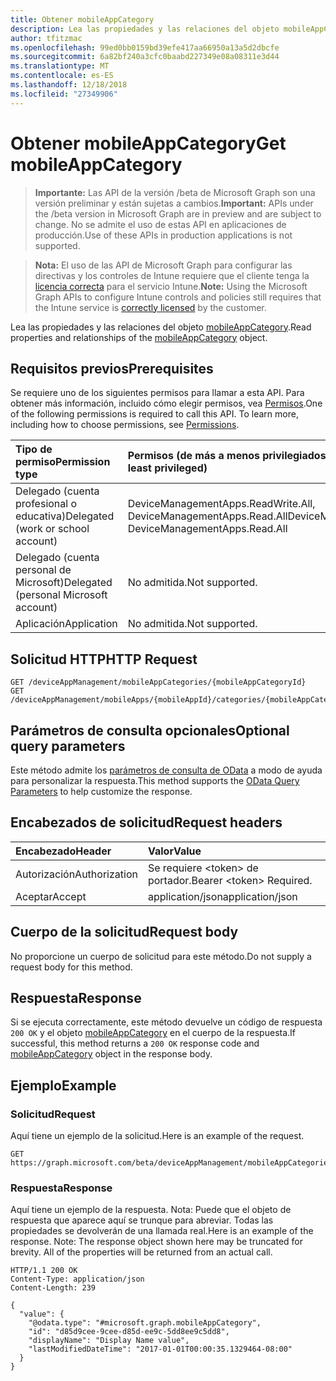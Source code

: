 ```yaml
---
title: Obtener mobileAppCategory
description: Lea las propiedades y las relaciones del objeto mobileAppCategory.
author: tfitzmac
ms.openlocfilehash: 99ed0bb0159bd39efe417aa66950a13a5d2dbcfe
ms.sourcegitcommit: 6a82bf240a3cfc0baabd227349e08a08311e3d44
ms.translationtype: MT
ms.contentlocale: es-ES
ms.lasthandoff: 12/18/2018
ms.locfileid: "27349906"
---
```

# <a name="get-mobileappcategory"></a><span data-ttu-id="d86c7-103">Obtener mobileAppCategory</span><span class="sxs-lookup"><span data-stu-id="d86c7-103">Get mobileAppCategory</span></span>

> <span data-ttu-id="d86c7-104">**Importante:** Las API de la versión /beta de Microsoft Graph son una versión preliminar y están sujetas a cambios.</span><span class="sxs-lookup"><span data-stu-id="d86c7-104">**Important:** APIs under the /beta version in Microsoft Graph are in preview and are subject to change.</span></span> <span data-ttu-id="d86c7-105">No se admite el uso de estas API en aplicaciones de producción.</span><span class="sxs-lookup"><span data-stu-id="d86c7-105">Use of these APIs in production applications is not supported.</span></span>

> <span data-ttu-id="d86c7-106">**Nota:** El uso de las API de Microsoft Graph para configurar las directivas y los controles de Intune requiere que el cliente tenga la [licencia correcta](https://go.microsoft.com/fwlink/?linkid=839381) para el servicio Intune.</span><span class="sxs-lookup"><span data-stu-id="d86c7-106">**Note:** Using the Microsoft Graph APIs to configure Intune controls and policies still requires that the Intune service is [correctly licensed](https://go.microsoft.com/fwlink/?linkid=839381) by the customer.</span></span>

<span data-ttu-id="d86c7-107">Lea las propiedades y las relaciones del objeto [mobileAppCategory](../resources/intune-apps-mobileappcategory.md).</span><span class="sxs-lookup"><span data-stu-id="d86c7-107">Read properties and relationships of the [mobileAppCategory](../resources/intune-apps-mobileappcategory.md) object.</span></span>
## <a name="prerequisites"></a><span data-ttu-id="d86c7-108">Requisitos previos</span><span class="sxs-lookup"><span data-stu-id="d86c7-108">Prerequisites</span></span>
<span data-ttu-id="d86c7-p102">Se requiere uno de los siguientes permisos para llamar a esta API. Para obtener más información, incluido cómo elegir permisos, vea [Permisos](/graph/permissions-reference).</span><span class="sxs-lookup"><span data-stu-id="d86c7-p102">One of the following permissions is required to call this API. To learn more, including how to choose permissions, see [Permissions](/graph/permissions-reference).</span></span>

|<span data-ttu-id="d86c7-111">Tipo de permiso</span><span class="sxs-lookup"><span data-stu-id="d86c7-111">Permission type</span></span>|<span data-ttu-id="d86c7-112">Permisos (de más a menos privilegiados)</span><span class="sxs-lookup"><span data-stu-id="d86c7-112">Permissions (from most to least privileged)</span></span>|
|:---|:---|
|<span data-ttu-id="d86c7-113">Delegado (cuenta profesional o educativa)</span><span class="sxs-lookup"><span data-stu-id="d86c7-113">Delegated (work or school account)</span></span>|<span data-ttu-id="d86c7-114">DeviceManagementApps.ReadWrite.All, DeviceManagementApps.Read.All</span><span class="sxs-lookup"><span data-stu-id="d86c7-114">DeviceManagementApps.ReadWrite.All, DeviceManagementApps.Read.All</span></span>|
|<span data-ttu-id="d86c7-115">Delegado (cuenta personal de Microsoft)</span><span class="sxs-lookup"><span data-stu-id="d86c7-115">Delegated (personal Microsoft account)</span></span>|<span data-ttu-id="d86c7-116">No admitida.</span><span class="sxs-lookup"><span data-stu-id="d86c7-116">Not supported.</span></span>|
|<span data-ttu-id="d86c7-117">Aplicación</span><span class="sxs-lookup"><span data-stu-id="d86c7-117">Application</span></span>|<span data-ttu-id="d86c7-118">No admitida.</span><span class="sxs-lookup"><span data-stu-id="d86c7-118">Not supported.</span></span>|

## <a name="http-request"></a><span data-ttu-id="d86c7-119">Solicitud HTTP</span><span class="sxs-lookup"><span data-stu-id="d86c7-119">HTTP Request</span></span>
<!-- {
  "blockType": "ignored"
}
-->
``` http
GET /deviceAppManagement/mobileAppCategories/{mobileAppCategoryId}
GET /deviceAppManagement/mobileApps/{mobileAppId}/categories/{mobileAppCategoryId}
```

## <a name="optional-query-parameters"></a><span data-ttu-id="d86c7-120">Parámetros de consulta opcionales</span><span class="sxs-lookup"><span data-stu-id="d86c7-120">Optional query parameters</span></span>
<span data-ttu-id="d86c7-121">Este método admite los [parámetros de consulta de OData](https://developer.microsoft.com/graph/docs/concepts/query_parameters) a modo de ayuda para personalizar la respuesta.</span><span class="sxs-lookup"><span data-stu-id="d86c7-121">This method supports the [OData Query Parameters](https://developer.microsoft.com/graph/docs/concepts/query_parameters) to help customize the response.</span></span>
## <a name="request-headers"></a><span data-ttu-id="d86c7-122">Encabezados de solicitud</span><span class="sxs-lookup"><span data-stu-id="d86c7-122">Request headers</span></span>
|<span data-ttu-id="d86c7-123">Encabezado</span><span class="sxs-lookup"><span data-stu-id="d86c7-123">Header</span></span>|<span data-ttu-id="d86c7-124">Valor</span><span class="sxs-lookup"><span data-stu-id="d86c7-124">Value</span></span>|
|:---|:---|
|<span data-ttu-id="d86c7-125">Autorización</span><span class="sxs-lookup"><span data-stu-id="d86c7-125">Authorization</span></span>|<span data-ttu-id="d86c7-126">Se requiere &lt;token&gt; de portador.</span><span class="sxs-lookup"><span data-stu-id="d86c7-126">Bearer &lt;token&gt; Required.</span></span>|
|<span data-ttu-id="d86c7-127">Aceptar</span><span class="sxs-lookup"><span data-stu-id="d86c7-127">Accept</span></span>|<span data-ttu-id="d86c7-128">application/json</span><span class="sxs-lookup"><span data-stu-id="d86c7-128">application/json</span></span>|

## <a name="request-body"></a><span data-ttu-id="d86c7-129">Cuerpo de la solicitud</span><span class="sxs-lookup"><span data-stu-id="d86c7-129">Request body</span></span>
<span data-ttu-id="d86c7-130">No proporcione un cuerpo de solicitud para este método.</span><span class="sxs-lookup"><span data-stu-id="d86c7-130">Do not supply a request body for this method.</span></span>

## <a name="response"></a><span data-ttu-id="d86c7-131">Respuesta</span><span class="sxs-lookup"><span data-stu-id="d86c7-131">Response</span></span>
<span data-ttu-id="d86c7-132">Si se ejecuta correctamente, este método devuelve un código de respuesta `200 OK` y el objeto [mobileAppCategory](../resources/intune-apps-mobileappcategory.md) en el cuerpo de la respuesta.</span><span class="sxs-lookup"><span data-stu-id="d86c7-132">If successful, this method returns a `200 OK` response code and [mobileAppCategory](../resources/intune-apps-mobileappcategory.md) object in the response body.</span></span>

## <a name="example"></a><span data-ttu-id="d86c7-133">Ejemplo</span><span class="sxs-lookup"><span data-stu-id="d86c7-133">Example</span></span>
### <a name="request"></a><span data-ttu-id="d86c7-134">Solicitud</span><span class="sxs-lookup"><span data-stu-id="d86c7-134">Request</span></span>
<span data-ttu-id="d86c7-135">Aquí tiene un ejemplo de la solicitud.</span><span class="sxs-lookup"><span data-stu-id="d86c7-135">Here is an example of the request.</span></span>
``` http
GET https://graph.microsoft.com/beta/deviceAppManagement/mobileAppCategories/{mobileAppCategoryId}
```

### <a name="response"></a><span data-ttu-id="d86c7-136">Respuesta</span><span class="sxs-lookup"><span data-stu-id="d86c7-136">Response</span></span>
<span data-ttu-id="d86c7-p103">Aquí tiene un ejemplo de la respuesta. Nota: Puede que el objeto de respuesta que aparece aquí se trunque para abreviar. Todas las propiedades se devolverán de una llamada real.</span><span class="sxs-lookup"><span data-stu-id="d86c7-p103">Here is an example of the response. Note: The response object shown here may be truncated for brevity. All of the properties will be returned from an actual call.</span></span>
``` http
HTTP/1.1 200 OK
Content-Type: application/json
Content-Length: 239

{
  "value": {
    "@odata.type": "#microsoft.graph.mobileAppCategory",
    "id": "d85d9cee-9cee-d85d-ee9c-5dd8ee9c5dd8",
    "displayName": "Display Name value",
    "lastModifiedDateTime": "2017-01-01T00:00:35.1329464-08:00"
  }
}
```





